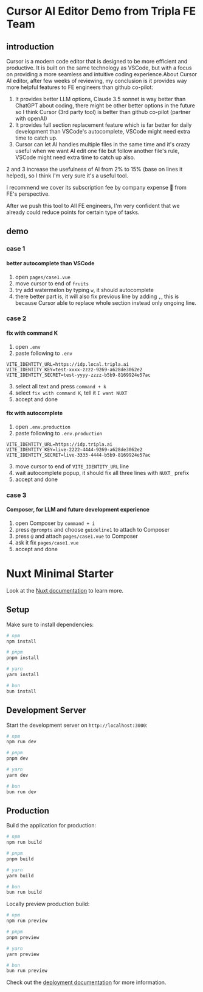 # Cursor AI Editor Demo from Tripla FE Team

## introduction

Cursor is a modern code editor that is designed to be more efficient and productive. It is built on the same technology as VSCode, but with a focus on providing a more seamless and intuitive coding experience.About Cursor AI editor, after few weeks of reviewing, my conclusion is it provides way more helpful features to FE engineers than github co-pilot:
1. It provides better LLM options,  Claude 3.5 sonnet is way better than ChatGPT about coding, there might be other better options in the future so I think Cursor (3rd party tool) is better than github co-pilot (partner with openAI)
2. It provides full section replacement feature which is far better for daily development than VSCode's autocomplete, VSCode might need extra time to catch up.
3. Cursor can let AI handles multiple files in the same time and it's crazy useful when we want AI edit one file but follow another file's rule, VSCode might need extra time to catch up also.

2 and 3 increase the usefulness of AI from 2% to 15% (base on lines it helped), so I think I'm very sure it's a useful tool.

I recommend we cover its subscription fee by company expense :pray: from FE's perspective.

After we push this tool to All FE engineers, I'm very confident that we already could reduce points for certain type of tasks.

## demo

### case 1

#### better autocomplete than VSCode
1. open `pages/case1.vue`
2. move cursor to end of `fruits`
3. try add watermelon by typing `w`, it should autocomplete
4. there better part is, it will also fix previous line by adding `,`, this is because Cursor able to replace whole section instead only ongoing line.

### case 2

#### fix with command K
1. open `.env`
2. paste following to `.env`
```
VITE_IDENTITY_URL=https://idp.local.tripla.ai
VITE_IDENTITY_KEY=test-xxxx-zzzz-9269-a628de3062e2
VITE_IDENTITY_SECRET=test-yyyy-zzzz-b5b9-8169924e57ac
```
3. select all text and press `command + k`
4. select `fix with command K`, tell it `I want NUXT`
5. accept and done

#### fix with autocomplete
1. open `.env.production`
2. paste following to `.env.production`
```
VITE_IDENTITY_URL=https://idp.tripla.ai
VITE_IDENTITY_KEY=live-2222-4444-9269-a628de3062e2
VITE_IDENTITY_SECRET=live-3333-4444-b5b9-8169924e57ac
```
3. move cursor to end of `VITE_IDENTITY_URL` line
4. wait autocomplete popup, it should fix all three lines with `NUXT_` prefix
5. accept and done

### case 3 

#### Composer, for LLM and future development experience
1. open Composer by `command + i`
2. press `@prompts` and choose `guideline1` to attach to Composer
3. press `@` and attach `pages/case1.vue` to Composer
4. ask it fix `pages/case1.vue`
5. accept and done

# Nuxt Minimal Starter

Look at the [Nuxt documentation](https://nuxt.com/docs/getting-started/introduction) to learn more.

## Setup

Make sure to install dependencies:

```bash
# npm
npm install

# pnpm
pnpm install

# yarn
yarn install

# bun
bun install
```

## Development Server

Start the development server on `http://localhost:3000`:

```bash
# npm
npm run dev

# pnpm
pnpm dev

# yarn
yarn dev

# bun
bun run dev
```

## Production

Build the application for production:

```bash
# npm
npm run build

# pnpm
pnpm build

# yarn
yarn build

# bun
bun run build
```

Locally preview production build:

```bash
# npm
npm run preview

# pnpm
pnpm preview

# yarn
yarn preview

# bun
bun run preview
```

Check out the [deployment documentation](https://nuxt.com/docs/getting-started/deployment) for more information.


